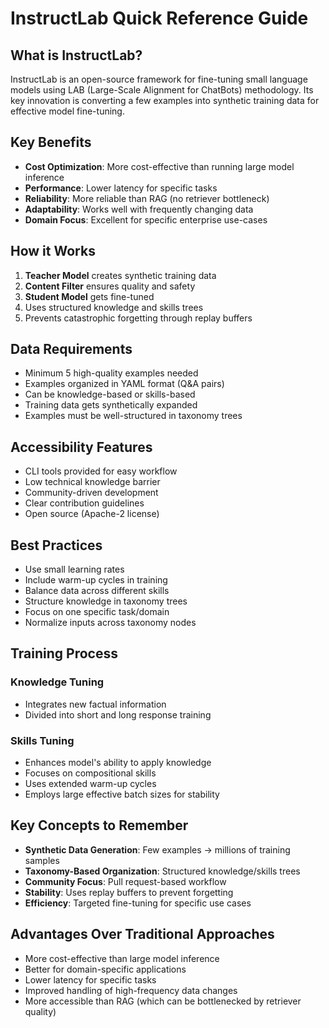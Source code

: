 # InstructLab Quick Reference Guide

## What is InstructLab?
InstructLab is an open-source framework for fine-tuning small language models using LAB (Large-Scale Alignment for ChatBots) methodology. Its key innovation is converting a few examples into synthetic training data for effective model fine-tuning.

## Key Benefits
- **Cost Optimization**: More cost-effective than running large model inference
- **Performance**: Lower latency for specific tasks
- **Reliability**: More reliable than RAG (no retriever bottleneck)
- **Adaptability**: Works well with frequently changing data
- **Domain Focus**: Excellent for specific enterprise use-cases

## How it Works
1. **Teacher Model** creates synthetic training data
2. **Content Filter** ensures quality and safety
3. **Student Model** gets fine-tuned
4. Uses structured knowledge and skills trees
5. Prevents catastrophic forgetting through replay buffers

## Data Requirements
- Minimum 5 high-quality examples needed
- Examples organized in YAML format (Q&A pairs)
- Can be knowledge-based or skills-based
- Training data gets synthetically expanded
- Examples must be well-structured in taxonomy trees

## Accessibility Features
- CLI tools provided for easy workflow
- Low technical knowledge barrier
- Community-driven development
- Clear contribution guidelines
- Open source (Apache-2 license)

## Best Practices
- Use small learning rates
- Include warm-up cycles in training
- Balance data across different skills
- Structure knowledge in taxonomy trees
- Focus on one specific task/domain
- Normalize inputs across taxonomy nodes

## Training Process
### Knowledge Tuning
- Integrates new factual information
- Divided into short and long response training

### Skills Tuning
- Enhances model's ability to apply knowledge
- Focuses on compositional skills
- Uses extended warm-up cycles
- Employs large effective batch sizes for stability

## Key Concepts to Remember
- **Synthetic Data Generation**: Few examples → millions of training samples
- **Taxonomy-Based Organization**: Structured knowledge/skills trees
- **Community Focus**: Pull request-based workflow
- **Stability**: Uses replay buffers to prevent forgetting
- **Efficiency**: Targeted fine-tuning for specific use cases

## Advantages Over Traditional Approaches
- More cost-effective than large model inference
- Better for domain-specific applications
- Lower latency for specific tasks
- Improved handling of high-frequency data changes
- More accessible than RAG (which can be bottlenecked by retriever quality)